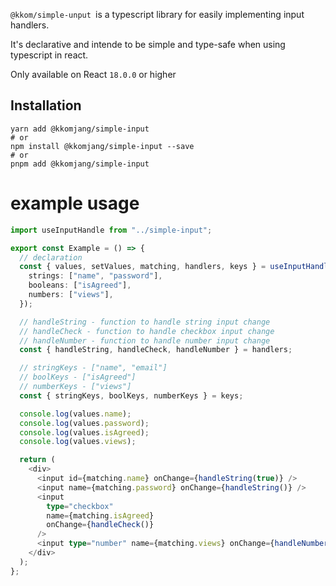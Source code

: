 `@kkom/simple-unput `is a typescript library for easily implementing input handlers.

It's declarative and intende to be simple and type-safe when using typescript in react.

Only available on React `18.0.0` or higher

## Installation

```shell
yarn add @kkomjang/simple-input
# or
npm install @kkomjang/simple-input --save
# or
pnpm add @kkomjang/simple-input
```

# example usage

```ts
import useInputHandle from "../simple-input";

export const Example = () => {
  // declaration
  const { values, setValues, matching, handlers, keys } = useInputHandle({
    strings: ["name", "password"],
    booleans: ["isAgreed"],
    numbers: ["views"],
  });

  // handleString - function to handle string input change
  // handleCheck - function to handle checkbox input change
  // handleNumber - function to handle number input change
  const { handleString, handleCheck, handleNumber } = handlers;

  // stringKeys - ["name", "email"]
  // boolKeys - ["isAgreed"]
  // numberKeys - ["views"]
  const { stringKeys, boolKeys, numberKeys } = keys;

  console.log(values.name);
  console.log(values.password);
  console.log(values.isAgreed);
  console.log(values.views);

  return (
    <div>
      <input id={matching.name} onChange={handleString(true)} />
      <input name={matching.password} onChange={handleString()} />
      <input
        type="checkbox"
        name={matching.isAgreed}
        onChange={handleCheck()}
      />
      <input type="number" name={matching.views} onChange={handleNumber()} />
    </div>
  );
};



```
